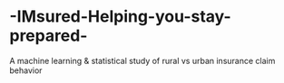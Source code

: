 # -IMsured-Helping-you-stay-prepared-
A machine learning &amp; statistical study of rural vs urban insurance claim behavior
